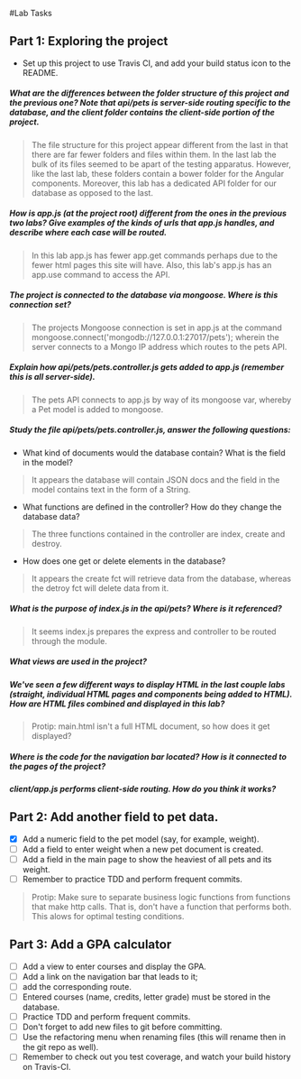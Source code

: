 #Lab Tasks

## Part 1: Exploring the project

- Set up this project to use Travis CI, and add your build status icon to the README.

##### What are the differences between the folder structure of this project and the previous one? Note that api/pets is server-side routing specific to the database, and the client folder contains the client-side portion of the project.

> The file structure for this project appear different from the last in that there are far fewer folders and files within them. In the last lab the bulk of its files seemed to be apart of the testing apparatus.
> However, like the last lab, these folders contain a bower folder for the Angular components. Moreover, this lab has a dedicated API folder for our database as opposed to the last.

##### How is app.js (at the project root) different from the ones in the previous two labs? Give examples of the kinds of urls that app.js handles, and describe where each case will be routed.

> In this lab app.js has fewer app.get commands perhaps due to the fewer html pages this site will have. Also, this lab's app.js has an app.use command to access the API.

##### The project is connected to the database via mongoose. Where is this connection set?

> The projects Mongoose connection is set in app.js at the command mongoose.connect('mongodb://127.0.0.1:27017/pets'); wherein the server connects to a Mongo IP address which routes to the pets API.

##### Explain how api/pets/pets.controller.js gets added to app.js (remember this is all server-side).

> The pets API connects to app.js by way of its mongoose var, whereby a Pet model is added to mongoose.

##### Study the file api/pets/pets.controller.js, answer the following questions:
-  What kind of documents would the database contain? What is the field in the model?

> It appears the database will contain JSON docs and the field in the model contains text in the form of a String.

-  What functions are defined in the controller? How do they change the database data?

> The three functions contained in the controller are index, create and destroy.

-  How does one get or delete elements in the database?

> It appears the create fct will retrieve data from the database, whereas the detroy fct will delete data from it.

##### What is the purpose of index.js in the api/pets? Where is it referenced?

> It seems index.js prepares the express and controller to be routed through the module.

##### What views are used in the project?

>

##### We've seen a few different ways to display HTML in the last couple labs (straight, individual HTML pages and components being added to HTML). How are HTML files combined and displayed in this lab? 

>

>Protip: main.html isn't a full HTML document, so how does it get displayed?

##### Where is the code for the navigation bar located? How is it connected to the pages of the project?

>

##### client/app.js performs client-side routing. How do you think it works?

>

## Part 2: Add another field to pet data.

- [x] Add a numeric field to the pet model (say, for example, weight).
- [ ] Add a field to enter weight when a new pet document is created.
- [ ] Add a field in the main page to show the heaviest of all pets and its weight.
- [ ] Remember to practice TDD and perform frequent commits.

>

>Protip: Make sure to separate business logic functions from functions that make http calls. That is, don't have a function that performs both. This alows for optimal testing conditions.

## Part 3: Add a GPA calculator

- [ ] Add a view to enter courses and display the GPA.
- [ ] Add a link on the navigation bar that leads to it;
- [ ] add the corresponding route.
- [ ] Entered courses (name, credits, letter grade) must be stored in the database.
- [ ] Practice TDD and perform frequent commits.
- [ ] Don't forget to add new files to git before committing.
- [ ] Use the refactoring menu when renaming files (this will rename then in the git repo as well).
- [ ] Remember to check out you test coverage, and watch your build history on Travis-CI.

>